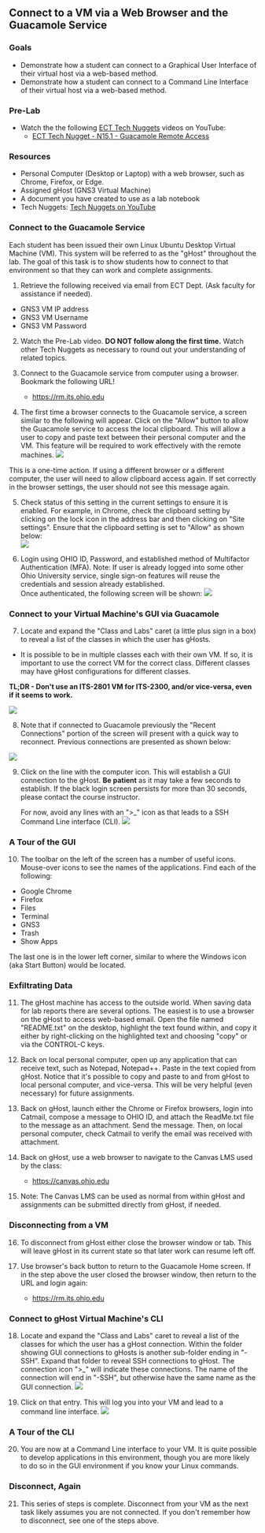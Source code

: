 ## Connect to a VM via a Web Browser and the Guacamole Service

### Goals
- Demonstrate how a student can connect to a Graphical User Interface of their virtual host via a web-based method.
- Demonstrate how a student can connect to a Command Line Interface of their virtual host via a web-based method.

### Pre-Lab
- Watch the the following [ECT Tech Nuggets](https://www.youtube.com/@ecttechnuggets9126/featured) videos on YouTube:
    - [ECT Tech Nugget - N15.1 - Guacamole Remote Access](https://www.youtube.com/watch?v=sG9YlohRf_0)

### Resources

- Personal Computer (Desktop or Laptop) with a web browser, such as Chrome, Firefox, or Edge.
- Assigned gHost (GNS3 Virtual Machine)
- A document you have created to use as a lab notebook
- Tech Nuggets: [Tech Nuggets on YouTube](https://www.youtube.com/@ecttechnuggets9126)

### Connect to the Guacamole Service

Each student has been issued their own Linux Ubuntu Desktop Virtual Machine (VM). This system will be referred to as the "gHost" throughout the lab. The goal of this task is to show students how to connect to that environment so that they can work and complete assignments.

1. Retrieve the following received via email from ECT Dept. (Ask faculty for assistance if needed).

- GNS3 VM IP address
- GNS3 VM Username
- GNS3 VM Password

2. Watch the Pre-Lab video. **DO NOT follow along the first time.** Watch other Tech Nuggets as necessary to round out your understanding of related topics.

3.  Connect to the Guacamole service from computer using a browser. Bookmark the following URL!
    - https://rm.its.ohio.edu

4. The first time a browser connects to the Guacamole service, a screen similar to the following will appear. Click on the "Allow" button to allow the Guacamole service to access the local clipboard. This will allow a user to copy and paste text between their personal computer and the VM. This feature will be required to work effectively with the remote machines.
![](./images/Guac-Browser-Clipboard-Access.png)

This is a one-time action. If using a different browser or a different computer, the user will need to allow clipboard access again. If set correctly in the browser settings, the user should not see this message again.<br>

5. Check status of this setting in the current settings to ensure it is enabled. For example, in Chrome, check the clipboard setting by clicking on the lock icon in the address bar and then clicking on "Site settings". Ensure that the clipboard setting is set to "Allow" as shown below:<br>
    ![](./images/Guac-Browser-Clipboard-Status.png)

6. Login using OHIO ID, Password, and established method of Multifactor Authentication (MFA). Note: If user is already logged into some other Ohio University service, single sign-on features will reuse the credentials and session already established. 
    <br>
    Once authenticated, the following screen will be shown:
![](./images/Guac-Home-1.png)

### Connect to your Virtual Machine's GUI via Guacamole
7. Locate and expand the "Class and Labs" caret (a little plus sign in a box) to reveal a list of the classes in which the user has gHosts.

- It is possible to be in multiple classes each with their own VM. If so, it is important to use the correct VM for the correct class. Different classes may have gHost configurations for different classes. 

**TL;DR - Don't use an ITS-2801 VM for ITS-2300, and/or vice-versa, even if it seems to work.**

![](./images/Guac-Home-2.png)

8. Note that if connected to Guacamole previously the "Recent Connections" portion of the screen will present with a quick way to reconnect. Previous connections are presented as shown below:

![](./images/Guac-Home-4.png)

9. Click on the line with the computer icon. This will establish a GUI connection to the gHost. **Be patient** as it may take a few seconds to establish. If the black login screen persists for more than 30 seconds, please contact the course instructor.

    For now, avoid any lines with an ">_" icon as that leads to a SSH Command Line interface (CLI).
![](./images/Guac-GUI-1.png)

### A Tour of the GUI

10. The toolbar on the left of the screen has a number of useful icons. Mouse-over icons to see the names of the applications. Find each of the following:
- Google Chrome
- Firefox
- Files
- Terminal
- GNS3
- Trash
- Show Apps

The last one is in the lower left corner, similar to where the Windows icon (aka Start Button) would be located.

### Exfiltrating Data

11. The gHost machine has access to the outside world. When saving data for lab reports there are several options. The easiest is to use a browser on the gHost to access web-based email. Open the file named "README.txt" on the desktop, highlight the text found within, and copy it either by right-clicking on the highlighted text and choosing "copy" or via the CONTROL-C keys.

12. Back on local personal computer, open up any application that can receive text, such as Notepad, Notepad++. Paste in the text copied from gHost. Notice that it's possible to copy and paste to and from gHost to local personal computer, and vice-versa. This will be very helpful (even necessary) for future assignments.

13. Back on gHost, launch either the Chrome or Firefox browsers, login into Catmail, compose a message to OHIO ID, and attach the ReadMe.txt file to the message as an attachment. Send the message. Then, on local personal computer, check Catmail to verify the email was received with attachment.

14. Back on gHost, use a web browser to navigate to the Canvas LMS used by the class:
    - https://canvas.ohio.edu

15. Note: The Canvas LMS can be used as normal from within gHost and assignments can be submitted directly from gHost, if needed.

### Disconnecting from a VM

16. To disconnect from gHost either close the browser window or tab. This will leave gHost in its current state so that later work can resume left off.

17. Use browser's back button to return to the Guacamole Home screen. If in the step above the user closed the browser window, then return to the URL and login again:
    - https://rm.its.ohio.edu

### Connect to gHost Virtual Machine's CLI

18. Locate and expand the "Class and Labs" caret to reveal a list of the classes for which the user has a gHost connection. Within the folder showing GUI connections to gHosts is another sub-folder ending in "-SSH". Expand that folder to reveal SSH connections to gHost. The connection icon ">_" will indicate these connections. The name of the connection will end in "-SSH", but otherwise have the same name as the GUI connection.
    ![](./images/Guac-Home-3.png)

19. Click on that entry. This will log you into your VM and lead to a command line interface.
![](./images/Guac-CLI-1.png)

### A Tour of the CLI

20. You are now at a Command Line interface to your VM. It is quite possible to develop applications in this environment, though you are more likely to do so in the GUI environment if you know your Linux commands.

### Disconnect, Again

21. This series of steps is complete. Disconnect from your VM as the next task likely assumes you are not connected. If you don't remember how to disconnect, see one of the steps above.